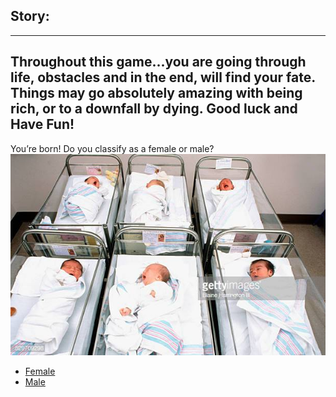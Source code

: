 ## Story:
---
Throughout this game...you are going through life, obstacles and in the end, will find your fate. Things may go absolutely amazing with being rich, or to a downfall by dying. Good luck and Have Fun!
---
You’re born! Do you classify as a female or male?
![baby](baby.jpg)
* [Female](Female.md)
* [Male](Male.md)

